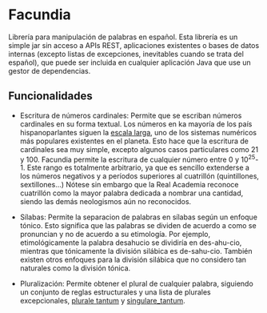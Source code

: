 # Facundia
Librería para manipulación de palabras en español. Esta librería es un simple jar sin acceso a APIs REST, aplicaciones existentes o bases de datos internas (excepto listas de excepciones, inevitables cuando se trata del español), que puede ser incluida en cualquier aplicación Java que use un gestor de dependencias.

## Funcionalidades

- Escritura de números cardinales: Permite que se escriban números cardinales en su forma textual. Los números en ka mayoría de los país hispanoparlantes siguen la [escala larga](https://es.wikipedia.org/wiki/Escalas_num%C3%A9ricas_larga_y_corta#Escala_num.C3.A9rica_larga), uno de los sistemas numéricos más populares existentes en el planeta. Esto hace que la escritura de cardinales sea muy simple, excepto algunos casos particulares como 21 y 100. Facundia permite la escritura de cualquier número entre 0 y 10<sup>25</sup>-1. Este rango es totalmente arbitrario, ya que es sencillo extenderse a los números negativos y a períodos superiores al cuatrillón (quintillones, sextillones...) Nótese sin embargo que la Real Academia reconoce cuatrillón como la mayor palabra dedicada a nombrar una cantidad, siendo las demás neologismos aún no reconocidos.

- Sílabas: Permite la separacion de palabras en sílabas según un enfoque tónico. Esto significa que las palabras se dividen de acuerdo a como se pronuncian y no de acuerdo a su etimología. Por ejemplo, etimológicamente la palabra desahucio se dividiría en des-ahu-cio, mientras que tónicamente la división silábica es de-sahu-cio. También existen otros enfoques para la división silábica que no considero tan naturales como la división tónica.

- Pluralización: Permite obtener el plural de cualquier palabra, siguiendo un conjunto de reglas estructurales y una lista de plurales excepcionales, [plurale tantum](https://es.wikipedia.org/wiki/Plurale_tantum) y [singulare_tantum](https://es.wikipedia.org/wiki/Singulare_tantum).
